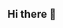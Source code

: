 ## Hi there 👋

<!--
**yunningtang/yunningtang** is a ✨ _special_ ✨ repository because its `README.md` (this file) appears on your GitHub profile.
![GitHub followers](https://img.shields.io/github/followers/yourusername?style=social)
Here are some ideas to get you started:

- 🔭 I’m currently working on ...
- 🌱 I’m currently learning ...
- 👯 I’m looking to collaborate on ...
- 🤔 I’m looking for help with ...
- 💬 Ask me about ...
- 📫 How to reach me: ...
- 😄 Pronouns: ...
- ⚡ Fun fact: ...
-->
